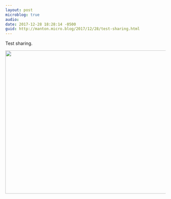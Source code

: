 ```yaml
---
layout: post
microblog: true
audio: 
date: 2017-12-28 18:28:14 -0500
guid: http://manton.micro.blog/2017/12/28/test-sharing.html
---
```

Test sharing.

<img src="http://manton.micro.blog/uploads/2017/a8f03d0072.jpg" width="600" height="450" />
